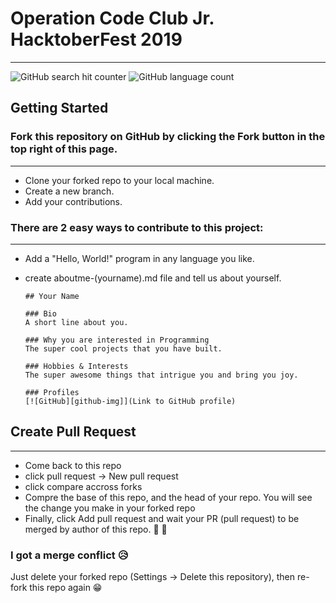 # Operation Code Club Jr. HacktoberFest 2019

---

![GitHub search hit counter](https://img.shields.io/github/search/ezralazuardy/hacktoberfest/hacktoberfest?color=red&style=flat-square)
![GitHub language count](https://img.shields.io/github/languages/count/ezralazuardy/hacktoberfest?style=flat-square)

## Getting Started

### Fork this repository on GitHub by clicking the Fork button in the top right of this page.

---

-   Clone your forked repo to your local machine.
-   Create a new branch.
-   Add your contributions.

### There are 2 easy ways to contribute to this project:

---

-   Add a "Hello, World!" program in any language you like.
-   create aboutme-(yourname).md file and tell us about yourself.

    ```
    ## Your Name

    ### Bio
    A short line about you.

    ### Why you are interested in Programming
    The super cool projects that you have built.

    ### Hobbies & Interests
    The super awesome things that intrigue you and bring you joy.

    ### Profiles
    [![GitHub][github-img]](Link to GitHub profile)
    ```

## Create Pull Request

---

-   Come back to this repo
-   click pull request -> New pull request
-   click compare accross forks
-   Compre the base of this repo, and the head of your repo. You will see the change you make in your forked repo
-   Finally, click Add pull request and wait your PR (pull request) to be merged by author of this repo. 🎉 🎉

### I got a merge conflict 😥

Just delete your forked repo (Settings -> Delete this repository), then re-fork this repo again 😁

